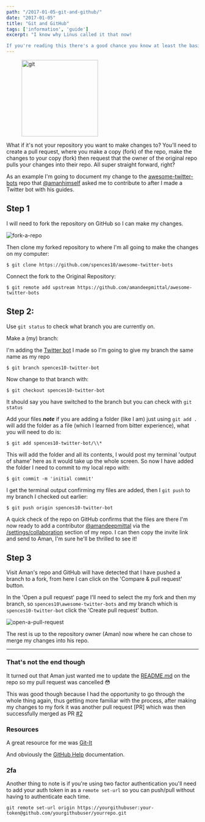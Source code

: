 ```yaml
---
path: "/2017-01-05-git-and-github/"
date: "2017-01-05"
title: "Git and GitHub"
tags: ['information', 'guide']
excerpt: "I know why Linus called it that now!

If you're reading this there's a good chance you know at least the basics of Git but if like me and you are the only person making changes to your repos then there's a good chance that you just use `git push origin master` to move your changes from your local machine to GitHub, this is not best practice."
---
```


<figure class="floatRight">
	<img style="height: 200px;" src="/articles/2017-01-05-git-and-github/git-logo.jpg" alt="git">
	<!--<figcaption></figcaption>-->
</figure>

What if it's not your repository you want to make changes to? You'll need to
create a pull request, where you make a copy (fork) of the repo, make the
changes to your copy (fork) then request that the owner of the original repo
pulls your changes into their repo. All super straight forward, right?

As an example I'm going to document my change to the
[awesome-twitter-bots](https://github.com/spences10/awesome-twitter-bots) repo
that [@amanhimself](https://twitter.com/amanhimself) asked me to contribute to
after I made a Twitter bot with his guides.

## Step 1

I will need to fork the repository on GitHub so I can make my changes.

![fork-a-repo](/articles/2017-01-05-git-and-github/fork-a-repo.png)

Then clone my forked repository to where I'm all going to make the changes on my
computer:

```
$ git clone https://github.com/spences10/awesome-twitter-bots
```

Connect the fork to the Original Repository:

```
$ git remote add upstream https://github.com/amandeepmittal/awesome-twitter-bots
```

## Step 2:

Use `git status` to check what branch you are currently on.

Make a (my) branch:

I'm adding the
[Twitter bot](https://spences10.github.io/2017/01/04/twitter-mctwitbot.html) I
made so I'm going to give my branch the same name as my repo

```
$ git branch spences10-twitter-bot
```

Now change to that branch with:

```
$ git checkout spences10-twitter-bot
```

It should say you have switched to the branch but you can check with
`git status`

Add your files **_note_** if you are adding a folder (like I am) just using
`git add .` will add the folder as a file (which I learned from bitter
experience), what you will need to do is:

```
$ git add spences10-twitter-bot/\\*
```

This will add the folder and all its contents, I would post my terminal 'output
of shame' here as it would take up the whole screen. So now I have added the
folder I need to commit to my local repo with:

```
$ git commit -m 'initial commit'
```

I get the terminal output confirming my files are added, then I `git push` to my
branch I checked out earlier:

```
$ git push origin spences10-twitter-bot
```

A quick check of the repo on GitHub confirms that the files are there I'm now
ready to add a contributor [@amandeepmittal](https://github.com/amandeepmittal)
via the
[/settings/collaboration](https://github.com/spences10/awesome-twitter-bots/settings/collaboration)
section of my repo. I can then copy the invite link and send to Aman, I'm sure
he'll be thrilled to see it!

## Step 3

Visit Aman's repo and GitHub will have detected that I have pushed a branch to a
fork, from here I can click on the 'Compare & pull request' button.

In the 'Open a pull request' page I'll need to select the my fork and then my
branch, so `spences10\awesome-twitter-bots` and my branch which is
`spences10-twitter-bot` click the 'Create pull request' button.

![open-a-pull-request](/articles/2017-01-05-git-and-github/open-a-pull-request.png)

The rest is up to the repository owner (Aman) now where he can chose to merge my
changes into his repo.

---

### That's not the end though

It turned out that Aman just wanted me to update the
[README.md](https://github.com/amandeepmittal/awesome-twitter-bots/blob/master/README.md)
on the repo so my pull request was cancelled :flushed:

This was good though because I had the opportunity to go through the whole thing
again, thus getting more familiar with the process, after making my changes to
my fork it was another pull request [PR] which was then successfully merged as
PR [#2](https://github.com/amandeepmittal/awesome-twitter-bots/pull/2)

### Resources

A great resource for me was [Git-It](http://jlord.us/git-it/index.html)

And obviously the [GitHub Help](https://help.github.com/) documentation.

### 2fa

Another thing to note is if you're using two factor authentication you'll need
to add your auth token in as a `remote set-url` so you can push/pull without
having to authenticate each time.

`git remote set-url origin https://yourgithubuser:your-token@github.com/yourgithubuser/yourrepo.git`
